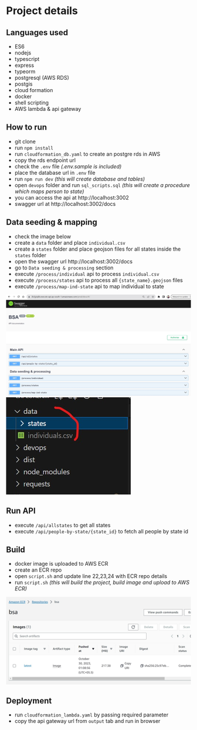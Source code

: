# Project details

## Languages used

- ES6
- nodejs
- typescript
- express
- typeorm
- postgresql (AWS RDS)
- postgis
- cloud formation
- docker
- shell scripting
- AWS lambda & api gateway

## How to run

- git clone
- run `npm install`
- run `cloudformation_db.yaml` to create an postgre rds in AWS
- copy the rds endpoint url
- check the `.env` file _(.env.sample is included)_
- place the database url in `.env` file
- run `npm run dev` _(this will create database and tables)_
- open `devops` folder and run `sql_scripts.sql` _(this will create a procedure which maps person to state)_
- you can access the api at http://localhost:3002
- swagger url at http://localhost:3002/docs

## Data seeding & mapping

- check the image below
- create a `data` folder and place `individual.csv`
- create a `states` folder and place geojson files for all states inside the `states` folder
- open the swagger url http://localhost:3002/docs
- go to `Data seeding & processing` section
- execute `/process/individual` api to process `individual.csv`
- execute `/process/states` api to process all `{state_name}.geojson` files
- execute `/process/map-ind-state` api to map individual to state

![Swagger](swagger1.jpg)
![data folder](data_folder.jpg)

## Run API

- execute `/api/allstates` to get all states
- execute `/api/people-by-state/{state_id}` to fetch all people by state id

## Build

- docker image is uploaded to AWS ECR
- create an ECR repo
- open `script.sh` and update line 22,23,24 with ECR repo details
- run `script.sh` _(this will build the project, build image and upload to AWS ECR)_

![ecr](ecr.jpg)

## Deployment

- run `cloudformation_lambda.yaml` by passing required parameter
- copy the api gateway url from `output` tab and run in browser

